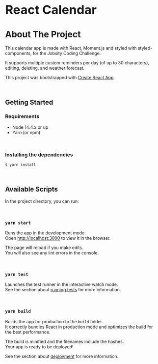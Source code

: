 <div style="font-size:20px">
  <h1>React Calendar</h1>
</div>

# About The Project

This calendar app is made with React, Moment.js and styled with styled-components, for the Jobsity Coding Challenge.

It supports multiple custom reminders per day (of up to 30 characters), editing, deleting, and weather forecast.

This project was bootstrapped with [Create React App](https://github.com/facebook/create-react-app).

 <br/>

## Getting Started

### Requirements

- Node 14.4.x or up
- Yarn (or npm)

 <br/>

### Installing the dependencies

```
$ yarn install
```

<br/>

## Available Scripts

In the project directory, you can run:

 <br/> 
 
### `yarn start`

Runs the app in the development mode.\
Open [http://localhost:3000](http://localhost:3000) to view it in the browser.

The page will reload if you make edits.\
You will also see any lint errors in the console.

 <br/>

### `yarn test`

Launches the test runner in the interactive watch mode.\
See the section about [running tests](https://facebook.github.io/create-react-app/docs/running-tests) for more information.

 <br/>

### `yarn build`

Builds the app for production to the `build` folder.\
It correctly bundles React in production mode and optimizes the build for the best performance.

The build is minified and the filenames include the hashes.\
Your app is ready to be deployed!

See the section about [deployment](https://facebook.github.io/create-react-app/docs/deployment) for more information.
